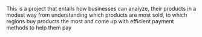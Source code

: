 This is a project that entails how businesses can analyze, 
their products in a modest way from understanding which products are most sold,
to which regions buy products the most and come up with efficient payment methods to help them pay
